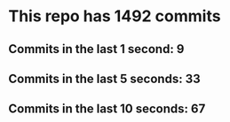 # This repo has 1492 commits

## Commits in the last 1 second: 9
## Commits in the last 5 seconds: 33
## Commits in the last 10 seconds: 67
